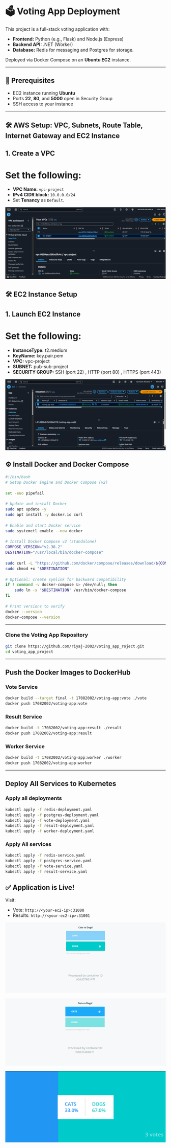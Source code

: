 
# 🗳️ Voting App Deployment 

This project is a full-stack voting application with:

- **Frontend:** Python (e.g., Flask) and Node.js (Express)
- **Backend API:** .NET (Worker) 
- **Database:** Redis for messaging and Postgres for storage.


Deployed via Docker Compose on an **Ubuntu EC2** instance.

---

## 🚀 Prerequisites

- EC2 instance running **Ubuntu** 
- Ports **22**, **80**, and **5000** open in Security Group
- SSH access to your instance

---

## 🛠️ AWS Setup: VPC, Subnets, Route Table, Internet Gateway and EC2 Instance

## 1. Create a VPC
# Set the following:
   - **VPC Name:** `vpc-project`
   - **IPv4 CIDR block:** `10.0.0.0/24`
   - Set **Tenancy** as `Default`.
     

  ![image alt](https://github.com/riyaj-2002/voting_app_project/blob/d6f3aa6158fad53cf432cc1bc71930d9aa32dc04/Screenshot%202025-05-02%20152216.png)   


## 🛠️ EC2 Instance Setup

## 1. Launch EC2 Instance
# Set the following:
   - **InstanceType:** t2.medium
   - **KeyName:** key.pair.pem
   - **VPC:** vpc-project
   - **SUBNET:** pub-sub-project
   - **SECURITY GROUP:** SSH (port 22) , HTTP (port 80) , HTTPS (port 443) 

![image alt](https://github.com/riyaj-2002/voting_app_project/blob/d6f3aa6158fad53cf432cc1bc71930d9aa32dc04/Screenshot%202025-04-29%20143622.png)


## ⚙️ Install Docker and Docker Compose

```bash
#!/bin/bash
# Setup Docker Engine and Docker Compose (v2)

set -euo pipefail

# Update and install Docker
sudo apt update -y
sudo apt install -y docker.io curl

# Enable and start Docker service
sudo systemctl enable --now docker

# Install Docker Compose v2 (standalone)
COMPOSE_VERSION="v2.38.2"
DESTINATION="/usr/local/bin/docker-compose"

sudo curl -L "https://github.com/docker/compose/releases/download/${COMPOSE_VERSION}/docker-compose-$(uname -s)-$(uname -m)" -o "$DESTINATION"
sudo chmod +x "$DESTINATION"

# Optional: create symlink for backward compatibility
if ! command -v docker-compose &> /dev/null; then
    sudo ln -s "$DESTINATION" /usr/bin/docker-compose
fi

# Print versions to verify
docker --version
docker-compose --version


```

---

### Clone the Voting App Repository

```bash
git clone https://github.com/riyaj-2002/voting_app_roject.git
cd voting_app_project
```

---
## Push the Docker Images to DockerHub

### Vote Service
```bash
docker build --target final -t 17082002/voting-app:vote ./vote
docker push 17082002/voting-app:vote
```

### Result Service
```bash
docker build -t 17082002/voting-app:result ./result
docker push 17082002/voting-app:result
```

### Worker Service
```bash
docker build -t 17082002/voting-app:worker ./worker
docker push 17082002/voting-app:worker
```
---

## Deploy All Services to Kubernetes

### Apply all deployments
```bash
kubectl apply -f redis-deployment.yaml
kubectl apply -f postgres-deployment.yaml
kubectl apply -f vote-deployment.yaml
kubectl apply -f result-deployment.yaml
kubectl apply -f worker-deployment.yaml
```

### Apply All services
```bash
kubectl apply -f redis-service.yaml
kubectl apply -f postgres-service.yaml
kubectl apply -f vote-service.yaml
kubectl apply -f result-service.yaml
```

## ✅ Application is Live!

Visit:
  - Vote: `http://<your-ec2-ip>:31000`
  - Results: `http://<your-ec2-ip>:31001`


![image alt](https://github.com/riyaj-2002/voting_app_project/blob/cea6d1d092e422995ae6ca56611fb64324fcc278/Screenshot%202025-04-29%20135413.png)

![image alt](https://github.com/riyaj-2002/voting_app_project/blob/d6f3aa6158fad53cf432cc1bc71930d9aa32dc04/Screenshot%202025-05-02%20143024.png)

![image alt](https://github.com/riyaj-2002/voting_app_project/blob/d6f3aa6158fad53cf432cc1bc71930d9aa32dc04/Screenshot%202025-05-02%20142957.png)

